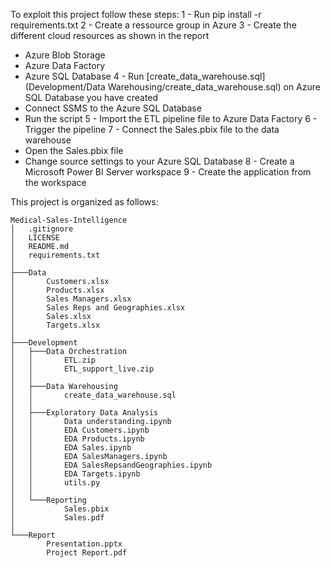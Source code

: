 To exploit this project follow these steps:
1 - Run pip install -r requirements.txt
2 - Create a ressource group in Azure
3 - Create the different cloud resources as shown in the report
- Azure Blob Storage
- Azure Data Factory
- Azure SQL Database
4 - Run [create_data_warehouse.sql](Development/Data Warehousing/create_data_warehouse.sql) on Azure SQL Database you have created
- Connect SSMS to the Azure SQL Database
- Run the script
5 - Import the ETL pipeline file to Azure Data Factory
6 - Trigger the pipeline
7 - Connect the Sales.pbix file to the data warehouse
- Open the Sales.pbix file
- Change source settings to your Azure SQL Database
8 - Create a Microsoft Power BI Server workspace
9 - Create the application from the workspace


This project is organized as follows:
```
Medical-Sales-Intelligence
│   .gitignore
│   LICENSE
│   README.md
│   requirements.txt
│
├───Data
│       Customers.xlsx
│       Products.xlsx
│       Sales Managers.xlsx
│       Sales Reps and Geographies.xlsx
│       Sales.xlsx
│       Targets.xlsx
│
├───Development
│   ├───Data Orchestration
│   │       ETL.zip
│   │       ETL_support_live.zip
│   │
│   ├───Data Warehousing
│   │       create_data_warehouse.sql
│   │
│   ├───Exploratory Data Analysis
│   │       Data understanding.ipynb
│   │       EDA Customers.ipynb
│   │       EDA Products.ipynb
│   │       EDA Sales.ipynb
│   │       EDA SalesManagers.ipynb
│   │       EDA SalesRepsandGeographies.ipynb
│   │       EDA Targets.ipynb
│   │       utils.py
│   │
│   └───Reporting
│           Sales.pbix
│           Sales.pdf
│
└───Report
        Presentation.pptx
        Project Report.pdf
```
